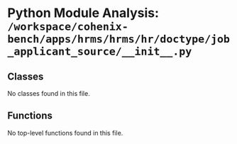 # Python Module Analysis: `/workspace/cohenix-bench/apps/hrms/hrms/hr/doctype/job_applicant_source/__init__.py`

## Classes

No classes found in this file.


## Functions

No top-level functions found in this file.
